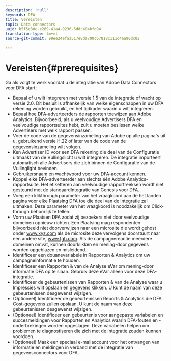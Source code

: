 ```yaml
---
description: 'null'
keywords: DFA
title: Vereisten
topic: Data connectors
uuid: b5f5e30c-e269-41a4-9236-5ddc404bfd94
translation-type: tm+mt
source-git-commit: 99ee24efaa517e8da700c67818c111c4aa90dc02

---
```



# Vereisten{#prerequisites}

Ga als volgt te werk voordat u de integratie van Adobe Data Connectors voor DFA start:

* Bepaal of u wilt integreren met versie 1.5 van de integratie of wacht op versie 2.0. Dit besluit is afhankelijk van welke eigenschappen in uw DFA rekening worden gebruikt, en het tijdkader waarin u wilt integreren.
* Bepaal hoe DFA-adverteerders de rapporten toewijzen aan Adobe Analytics. Bijvoorbeeld, als u veelvoudige Advertisers DFA en veelvoudige rapportsuites hebt, zult u moeten beslissen welke Advertisers met welk rapport passen.
* Voer de code van de gegevensinzameling van Adobe op alle pagina&#39;s uit u, gebruikend versie H.22 of later van de code van de gegevensinzameling wilt volgen.
* Ken Advertiser ID voor een DFA rekening die deel van de Configuratie uitmaakt van de Vullingslicht u wilt integreren. De integratie importeert automatisch alle Advertisers die zich binnen de Configuratie van de Vullinglight bevinden.
* Gebruikersnaam en wachtwoord voor uw DFA-account kennen.
* Koppel elke DFA-adverteerder aan slechts één Adobe Analytics-rapportsuite. Het etiketteren aan veelvoudige rapportreeksen wordt niet gesteund met de standaardIntegratie van Genesis voor DFA.
* Voeg een klikthrough parameter van het vraagkoord aan de het landen pagina voor elke Plaatsing DFA toe die deel van de integratie zal uitmaken. Deze parameter van het vraagkoord is noodzakelijk om Click-through behoorlijk te tellen.
* Vorm uw Plaatsen DFA zodat zij bezoekers niet door veelvoudige domeinen opnieuw richten. Een Plaatsing mag respondenten bijvoorbeeld niet doorverwijzen naar een microsite die wordt gehost onder www.xyz.com als de microsite deze vervolgens doorstuurt naar een andere site, www.fgh.com. Als de campagnereactie meerdere domeinen omvat, kunnen doorklikken en mening-door gegevens worden opgeblazen en misleidend.
* Identificeer een douanevariabele in Rapporten &amp; Analytics om uw campagneinformatie te houden.
* Identificeer een Rapporten &amp; van de Analyse eVar om mening-door informatie DFA op te slaan. Gebruik deze eVar alleen voor deze DFA-integratie.
* Identificeer de gebeurtenissen van Rapporten &amp; van de Analyse waar u Impressies wilt opslaan en gegevens klikken. U kunt de naam van deze gebeurtenissen desgewenst wijzigen.
* (Optioneel) Identificeer de gebeurtenissen Reports &amp; Analytics die DFA Cost-gegevens zullen opslaan. U kunt de naam van deze gebeurtenissen desgewenst wijzigen.
* (Optioneel) Identificeer een gebeurtenis voor aangepaste variabelen en succesmeldingen voor Rapporten en Analytics waarin DFA-fouten en -onderbrekingen worden opgeslagen. Deze variabelen helpen om problemen te diagnostiseren die zich met de integratie zouden kunnen voordoen.
* (Optioneel) Maak een speciaal e-mailaccount voor het ontvangen van informatie en meldingen in verband met de integratie van gegevensconnectors voor DFA.

